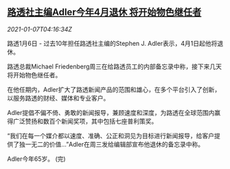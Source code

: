 <!--1609993403000-->
[路透社主编Adler今年4月退休 将开始物色继任者](https://cn.reuters.com/article/thomsonreuters-editor-retiring-plan-0106-idCNKBS29C0F2)
------

<div><i>2021-01-07T04:16:34Z</i></div><p>路透1月6日 - 过去10年担任路透社主编的Stephen J. Adler表示，4月1日起他将退休。</p><p>路透总裁Michael Friedenberg周三在给路透员工的内部备忘录中称，接下来几天将开始物色继任者。</p><p>在他任期内，Adler扩大了路透新闻产品的范围和雄心，在多个平台引入了创新，以服务路透的财经、媒体和专业客户。</p><p>Adler提倡不偏不倚、勇敢的新闻报导，兼顾速度和深度，为路透在全球范围内赢得广泛赞扬和数百个新闻奖项，其中包括七座普利策奖。</p><p>“我们在每一个媒介都以速度、准确、公正和洞见为目标进行新闻报导，给客户提供了独一无二的价值...”Adler在周三发给编辑部宣布他退休的备忘录中称。</p><p>Adler今年65岁。 (完)</p>
